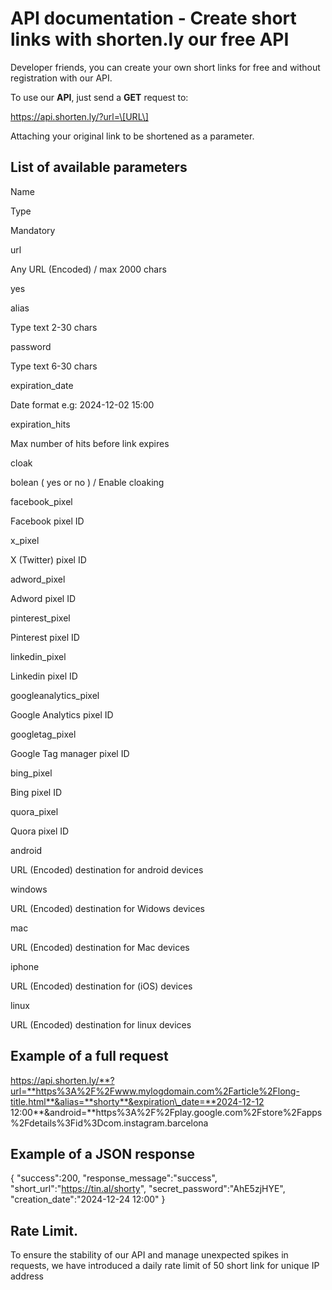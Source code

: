 API documentation - Create short links with shorten.ly our free API
========================================================

Developer friends, you can create your own short links for free and without registration with our API.

To use our **API**, just send a **GET** request to:

https://api.shorten.ly/?url=\[URL\]

Attaching your original link to be shortened as a parameter.

List of available parameters
----------------------------

Name

Type

Mandatory

url

Any URL (Encoded) / max 2000 chars

yes

alias

Type text 2-30 chars

password

Type text 6-30 chars

expiration\_date

Date format e.g: 2024-12-02 15:00

expiration\_hits

Max number of hits before link expires

cloak

bolean ( yes or no ) / Enable cloaking

facebook\_pixel

Facebook pixel ID

x\_pixel

X (Twitter) pixel ID

adword\_pixel

Adword pixel ID

pinterest\_pixel

Pinterest pixel ID

linkedin\_pixel

Linkedin pixel ID

googleanalytics\_pixel

Google Analytics pixel ID

googletag\_pixel

Google Tag manager pixel ID

bing\_pixel

Bing pixel ID

quora\_pixel

Quora pixel ID

android

URL (Encoded) destination for android devices

windows

URL (Encoded) destination for Widows devices

mac

URL (Encoded) destination for Mac devices

iphone

URL (Encoded) destination for (iOS) devices

linux

URL (Encoded) destination for linux devices

Example of a full request
-------------------------

https://api.shorten.ly/**?url=**https%3A%2F%2Fwww.mylogdomain.com%2Farticle%2Flong-title.html**&alias=**shorty**&expiration\_date=**2024-12-12 12:00**&android=**https%3A%2F%2Fplay.google.com%2Fstore%2Fapps%2Fdetails%3Fid%3Dcom.instagram.barcelona

Example of a JSON response
--------------------------

{
    "success":200,
    "response\_message":"success",
    "short\_url":"https://tin.al/shorty",
    "secret\_password":"AhE5zjHYE",
    "creation\_date":"2024-12-24 12:00"
}   

Rate Limit.
-----------

To ensure the stability of our API and manage unexpected spikes in requests, we have introduced a daily rate limit of 50 short link for unique IP address
